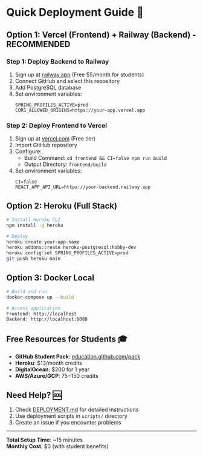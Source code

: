 # Quick Deployment Guide 🚀

## Option 1: Vercel (Frontend) + Railway (Backend) - RECOMMENDED

### Step 1: Deploy Backend to Railway
1. Sign up at [railway.app](https://railway.app) (Free $5/month for students)
2. Connect GitHub and select this repository
3. Add PostgreSQL database
4. Set environment variables:
   ```
   SPRING_PROFILES_ACTIVE=prod
   CORS_ALLOWED_ORIGINS=https://your-app.vercel.app
   ```

### Step 2: Deploy Frontend to Vercel
1. Sign up at [vercel.com](https://vercel.com) (Free tier)
2. Import GitHub repository
3. Configure:
   - Build Command: `cd frontend && CI=false npm run build`
   - Output Directory: `frontend/build`
4. Set environment variables:
   ```
   CI=false
   REACT_APP_API_URL=https://your-backend.railway.app
   ```

## Option 2: Heroku (Full Stack)
```bash
# Install Heroku CLI
npm install -g heroku

# Deploy
heroku create your-app-name
heroku addons:create heroku-postgresql:hobby-dev
heroku config:set SPRING_PROFILES_ACTIVE=prod
git push heroku main
```

## Option 3: Docker Local
```bash
# Build and run
docker-compose up --build

# Access application
Frontend: http://localhost
Backend: http://localhost:8080
```

## Free Resources for Students 🎓

- **GitHub Student Pack**: [education.github.com/pack](https://education.github.com/pack)
- **Heroku**: $13/month credits
- **DigitalOcean**: $200 for 1 year
- **AWS/Azure/GCP**: $75-$150 credits

## Need Help? 🆘

1. Check [DEPLOYMENT.md](DEPLOYMENT.md) for detailed instructions
2. Use deployment scripts in `scripts/` directory
3. Create an issue if you encounter problems

---
**Total Setup Time**: ~15 minutes  
**Monthly Cost**: $0 (with student benefits)
